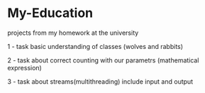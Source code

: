 # My-Education
projects from my homework at the university

1 - task basic understanding of classes (wolves and rabbits)

2 - task about correct counting with our parametrs (mathematical expression)

3 - task about streams(multithreading) include input and output
